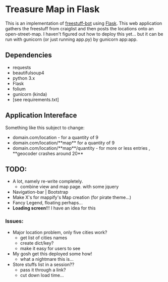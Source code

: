 # Treasure Map in Flask

This is an implementation of <a href="https://github.com/polypmer/freestuff-bot">freestuff-bot</a> using [Flask](www.flask.pocoo.org). This web application gathers the freestuff from craiglist and then posts the locations onto an open-street-map. I haven't figured out how to deploy this yet... but it can be run with gunicorn (or just running app.py) by gunicorn app:app. 

## Dependencies
* requests
* beautifulsoup4
* python 3.x
* Flask
* folium
* gunicorn (kinda)
* [see requirements.txt]

## Application Intereface
Something like this subject to change:
<ul>
<li>domain.com/location - for a quantity of 9</li>
<li>domain.com/location/**map** for a quantity of 9</li>
<li>domain.com/location/**map**/quantity  - for more or less entries , **geocoder crashes around 20**</li>
</ul>

## TODO: 
* A lot, namely re-write completely.
    - combine view and map page. with some jquery
* Navigation-bar | Bootstrap
* Make X's for mappify's Map creation (for pirate theme...)
* Fancy Legend, floating perhaps...
* **Loading screen**!!! I have an idea for this

### Issues:
* Major location problem, only five cities work?
    - get list of cities names
    - create dict/key?
    - make it easy for users to see
* My gosh get this deployed some how!
    - what a nightmare this is...
* Store stuffs list in a session??
    - pass it through a link? 
    - cut down load time...

